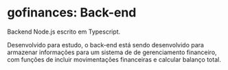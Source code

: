 # gofinances: Back-end

Backend Node.js escrito em Typescript.

Desenvolvido para estudo, o back-end está sendo desenvolvido para armazenar informações para um sistema de de gerenciamento financeiro, 
com funções de incluir movimentações financeiras e calcular balanço total.
